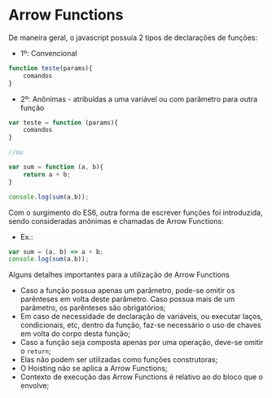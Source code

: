 # Arrow Functions
De maneira geral, o javascript possuía 2 tipos de declarações de funções:
- 1º: Convencional
```javascript
function teste(params){
    comandos
}
```
- 2º: Anônimas - atribuídas a uma variável ou com parâmetro para outra função
```javascript
var teste = function (params){
    comandos
}

//ou

var sum = function (a, b){
    return a + b;
}

console.log(sum(a,b));
```

Com o surgimento do ES6, outra forma de escrever funções foi introduzida, sendo consideradas anônimas e chamadas de Arrow Functions:
- Ex.:
```javascript
var sum = (a, b) => a + b;
console.log(sum(a,b));
```
Alguns detalhes importantes para a utilização de Arrow Functions
 - Caso a função possua apenas um parâmetro, pode-se omitir os parênteses em volta deste parâmetro. Caso possua mais de um parâmetro, os parênteses são obrigatórios;
 - Em caso de necessidade de declaração de variáveis, ou executar laços, condicionais, etc, dentro da função, faz-se necessário o uso de chaves em volta do corpo desta função;
 - Caso a função seja composta apenas por uma operação, deve-se omitir o ```return```;
 - Elas não podem ser utilizadas como funções construtoras;
 - O Hoisting não se aplica a Arrow Functions;
 - Contexto de execução das Arrow Functions é relativo ao do bloco que o envolve;